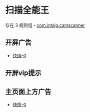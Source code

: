 # 扫描全能王

存在 3 规则组 - [com.intsig.camscanner](/src/apps/com.intsig.camscanner.ts)

## 开屏广告

- [快照-0](https://i.gkd.li/import/import/12668795)

## 开屏vip提示

## 主页面上方广告

- [快照-0](https://i.gkd.li/import/import/12668813)
